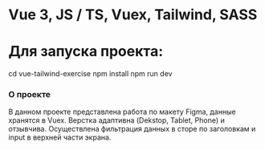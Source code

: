 # Vue 3, JS / TS, Vuex, Tailwind, SASS

# Для запуска проекта:
cd vue-tailwind-exercise
npm install
npm run dev

### О проекте
В данном проекте представлена работа по макету Figma, данные хранятся в Vuex. Верстка адаптивна (Dekstop, Tablet, Phone) и отзывчива. Осуществлена фильтрация данных в сторе по заголовкам и input в верхней части экрана.
